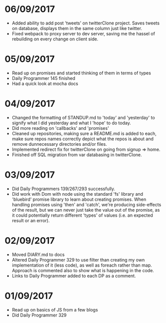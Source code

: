 # 06/09/2017

* Added ability to add post 'tweets' on twitterClone project. Saves tweets on database, displays them in the same column just like twitter.
* Fixed webpack to proxy server to dev server, saving me the hassel of rebuilding on every change on client side.

# 05/09/2017

* Read up on promises and started thinking of them in terms of types
* Daily Programmer 145 finished
* Had a quick look at mocha docs

# 04/09/2017

* Changed the formatting of STANDUP.md to 'today' and 'yesterday' to signify what I did yesterday and what I 'hope' to do today.
* Did more reading on 'callbacks' and 'promises'
* Cleaned up repositories, making sure a README.md is added to each, make sure repos names correctly depict what the repos is about and remove dunnecessary directories and/or files.
* Implemented redirect fix for twitterClone on going from signup => home.
* Finished off SQL migration from var databasing in twitterClone.

# 03/09/2017

* Did Daily Programmers 139/267/293 successfully.
* Did work with Dom with node using the standard 'fs' library and 'bluebird' promise library to learn about creating promises. When handling promises using 'then' and 'catch', we're producing side-effects of the result, but we can never just take the value out of the promise, as it could potentially return different 'types' of values (i.e. an expected result or an error).

# 02/09/2017

* Moved DIARY.md to docs
* Altered Daily Programmer 329 to use filter than creating my own implementation of it (less code), as well as foreach rather than map. Approach is commented also to show what is happening in the code.
* Links to Daily Programmer added to each DP as a comment.

# 01/09/2017

* Read up on basics of JS from a few blogs
* Did Daily Programmer 329
